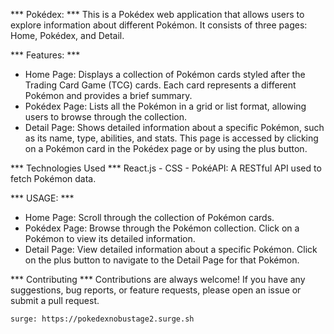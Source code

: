 *** Pokédex: ***
This is a Pokédex web application that allows users to explore information about different Pokémon. It consists of three pages: Home, Pokédex, and Detail.



*** Features: ***
- Home Page: Displays a collection of Pokémon cards styled after the Trading Card Game (TCG) cards. Each card represents a different Pokémon and provides a brief summary.
- Pokédex Page: Lists all the Pokémon in a grid or list format, allowing users to browse through the collection.
- Detail Page: Shows detailed information about a specific Pokémon, such as its name, type, abilities, and stats. This page is accessed by clicking on a Pokémon card in the Pokédex page or by using the plus button.



*** Technologies Used ***
React.js - CSS - PokéAPI: A RESTful API used to fetch Pokémon data.



*** USAGE: ***
- Home Page:
Scroll through the collection of Pokémon cards.
- Pokédex Page:
Browse through the Pokémon collection.
Click on a Pokémon to view its detailed information.
- Detail Page:
View detailed information about a specific Pokémon.
Click on the plus button to navigate to the Detail Page for that Pokémon.



*** Contributing ***
Contributions are always welcome! If you have any suggestions, bug reports, or feature requests, please open an issue or submit a pull request.



``` surge: https://pokedexnobustage2.surge.sh ```